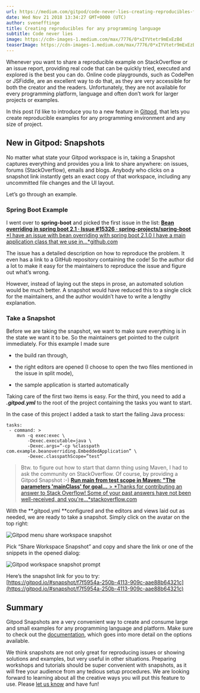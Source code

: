 ```yaml
---
url: https://medium.com/gitpod/code-never-lies-creating-reproducibles-for-any-programming-language-7946021a68f2
date: Wed Nov 21 2018 13:34:27 GMT+0000 (UTC)
author: svenefftinge
title: Creating reproducibles for any programming language
subtitle: Code never lies
image: https://cdn-images-1.medium.com/max/7776/0*xIYVtetr9mExEzBd
teaserImage: https://cdn-images-1.medium.com/max/7776/0*xIYVtetr9mExEzBd
---
```


Whenever you want to share a reproducible example on StackOverflow or an issue report, providing real code that can be quickly tried, executed and explored is the best you can do. Online code playgrounds, such as CodePen or JSFiddle, are an excellent way to do that, as they are very accessible for both the creator and the readers. Unfortunately, they are not available for every programming platform, language and often don’t work for larger projects or examples.

In this post I’d like to introduce you to a new feature in [Gitpod](https://gitpod.io), that lets you create reproducible examples for any programming environment and any size of project.

## New in Gitpod: Snapshots

No matter what state your Gitpod workspace is in, taking a Snapshot captures everything and provides you a link to share anywhere: on issues, forums (StackOverflow), emails and blogs. Anybody who clicks on a snapshot link instantly gets an exact copy of that workspace, including any uncommitted file changes and the UI layout.

Let’s go through an example.

### Spring Boot Example

I went over to **spring-boot** and picked the first issue in the list:
[**Bean overriding in spring boot 2.1 · Issue #15326 · spring-projects/spring-boot**
*I have an issue with bean overriding with spring boot 2.1.0 I have a main application class that we use in…*github.com](https://github.com/spring-projects/spring-boot/issues/15326)

The issue has a detailed description on how to reproduce the problem. It even has a link to a GitHub repository containing the code! So the author did a lot to make it easy for the maintainers to reproduce the issue and figure out what’s wrong.

However, instead of laying out the steps in prose, an automated solution would be much better. A snapshot would have reduced this to a single click for the maintainers, and the author wouldn’t have to write a lengthy explanation.

### Take a Snapshot

Before we are taking the snapshot, we want to make sure everything is in the state we want it to be. So the maintainers get pointed to the culprit immediately. For this example I made sure

- the build ran through,

- the right editors are opened
  (I choose to open the two files mentioned in the issue in split mode),

- the sample application is started automatically

Taking care of the first two items is easy. For the third, you need to add a **_.gitpod.yml_** to the root of the project containing the tasks you want to start.

In the case of this project I added a task to start the failing Java process:

    tasks:
     - command: >
        mvn -q exec:exec \
            -Dexec.executable=java \
            -Dexec.args=”-cp %classpath com.example.beanoverriding.EmbeddedApplication” \
            -Dexec.classpathScope=”test”

> Btw. to figure out how to start that damn thing using Maven, I had to ask the community on StackOverflow. Of course, by providing a Gitpod Snapshot :-)
> [**Run main from test scope in Maven: "The parameters 'mainClass' for goal…** > *Thanks for contributing an answer to Stack Overflow! Some of your past answers have not been well-received, and you're…*stackoverflow.com](https://stackoverflow.com/questions/53536751/run-main-from-test-scope-in-maven-the-parameters-mainclass-for-goal-org-code)

With the **.gitpod.yml **configured and the editors and views laid out as needed, we are ready to take a snapshot. Simply click on the avatar on the top right:

![Gitpod menu share workspace snapshot](https://cdn-images-1.medium.com/max/2212/1*nOXkwor5kPsdJb-o2oHy4w.png)

Pick “Share Workspace Snapshot” and copy and share the link or one of the snippets in the opened dialog:

![Gitpod workspace snapshot prompt](https://cdn-images-1.medium.com/max/4348/1*2aDOY4sHSyefz2uepzGskw.png)

Here’s the snapshot link for you to try:
[https://gitpod.io/#snapshot/f7f5954a-250b-4113-909c-aae88b64321c](https://gitpod.io/#snapshot/f7f5954a-250b-4113-909c-aae88b64321c)

## Summary

Gitpod Snapshots are a very convenient way to create and consume large and small examples for any programming language and platform. Make sure to check out the [documentation](https://docs.gitpod.io), which goes into more detail on the options available.

We think snapshots are not only great for reproducing issues or showing solutions and examples, but very useful in other situations. Preparing workshops and tutorials should be super convenient with snapshots, as it will free your audience from any tedious setup procedures. We are looking forward to learning about all the creative ways you will put this feature to use. Please [let us know](https://github.com/gitpod-io/gitpod) and have fun!
